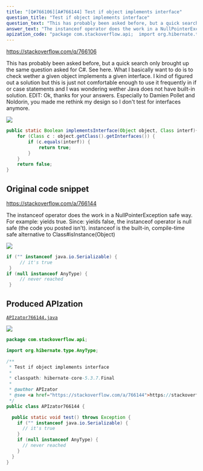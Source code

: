 ```yaml
---
title: "[Q#766106][A#766144] Test if object implements interface"
question_title: "Test if object implements interface"
question_text: "This has probably been asked before, but a quick search only brought up the same question asked for C#. See here. What I basically want to do is to check wether a given object implements a given interface. I kind of figured out a solution but this is just not comfortable enough to use it frequently in if or case statements and I was wondering wether Java does not have built-in solution. EDIT: Ok, thanks for your answers. Especially to Damien Pollet and Noldorin, you made me rethink my design so I don't test for interfaces anymore."
answer_text: "The instanceof operator does the work in a NullPointerException safe way. For example: yields true. Since: yields false, the instanceof operator is null safe (the code you posted isn't). instanceof is the built-in, compile-time safe alternative to Class#isInstance(Object)"
apization_code: "package com.stackoverflow.api;  import org.hibernate.type.AnyType;  /**  * Test if object implements interface  *  * classpath: hibernate-core-5.3.7.Final  *  * @author APIzator  * @see <a href=\"https://stackoverflow.com/a/766144\">https://stackoverflow.com/a/766144</a>  */ public class APIzator766144 {    public static void test() throws Exception {     if (\"\" instanceof java.io.Serializable) {       // it's true     }     if (null instanceof AnyType) {       // never reached     }   } }"
---
```


https://stackoverflow.com/q/766106

This has probably been asked before, but a quick search only brought up the same question asked for C#. See here.
What I basically want to do is to check wether a given object implements a given interface.
I kind of figured out a solution but this is just not comfortable enough to use it frequently in if or case statements and I was wondering wether Java does not have built-in solution.
EDIT: Ok, thanks for your answers. Especially to Damien Pollet and Noldorin, you made me rethink my design so I don&#x27;t test for interfaces anymore.


<div class="code-logo"><img src="/stackoverflow.png" /></div>

```java
public static Boolean implementsInterface(Object object, Class interf){
    for (Class c : object.getClass().getInterfaces()) {
        if (c.equals(interf)) {
            return true;
        }
    }
    return false;
}
```


## Original code snippet

https://stackoverflow.com/a/766144

The instanceof operator does the work in a NullPointerException safe way. For example:
yields true. Since:
yields false, the instanceof operator is null safe (the code you posted isn&#x27;t).
instanceof is the built-in, compile-time safe alternative to Class#isInstance(Object)

<div class="code-logo"><img src="/stackoverflow.png" /></div>

```java
if ("" instanceof java.io.Serializable) {
     // it's true
 }
if (null instanceof AnyType) {
     // never reached
 }
```

## Produced APIzation

[`APIzator766144.java`](https://github.com/blind-papers/apization-temp-data/raw/main/search/APIzator766144.java)

<div class="code-logo"><img src="/apizator.png" /></div>

```java
package com.stackoverflow.api;

import org.hibernate.type.AnyType;

/**
 * Test if object implements interface
 *
 * classpath: hibernate-core-5.3.7.Final
 *
 * @author APIzator
 * @see <a href="https://stackoverflow.com/a/766144">https://stackoverflow.com/a/766144</a>
 */
public class APIzator766144 {

  public static void test() throws Exception {
    if ("" instanceof java.io.Serializable) {
      // it's true
    }
    if (null instanceof AnyType) {
      // never reached
    }
  }
}

```